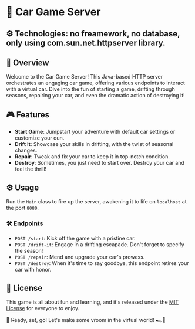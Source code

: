 # 🚗 Car Game Server

## ⚙️ Technologies: no freamework, no database, only using com.sun.net.httpserver library.

## 🌟 Overview
Welcome to the Car Game Server! This Java-based HTTP server orchestrates an engaging car game, offering various endpoints to interact with a virtual car. 
Dive into the fun of starting a game, drifting through seasons, repairing your car, and even the dramatic action of destroying it!

## 🎮 Features
- **Start Game**: Jumpstart your adventure with default car settings or customize your oun.
- **Drift It**: Showcase your skills in drifting, with the twist of seasonal changes.
- **Repair**: Tweak and fix your car to keep it in top-notch condition.
- **Destroy**: Sometimes, you just need to start over. Destroy your car and feel the thrill!

## ⚙️ Usage
Run the `Main` class to fire up the server, awakening it to life on `localhost` at the port `8080`.

### 🛠️ Endpoints
- `POST /start`: Kick off the game with a pristine car.
- `POST /drift-it`: Engage in a drifting escapade. Don't forget to specify the season!
- `POST /repair`: Mend and upgrade your car's prowess.
- `POST /destroy`: When it's time to say goodbye, this endpoint retires your car with honor.
  
## 📜 License
This game is all about fun and learning, and it's released under the [MIT License](LICENSE) for everyone to enjoy.

🏁 Ready, set, go! Let's make some vroom in the virtual world! 🏎️💨
